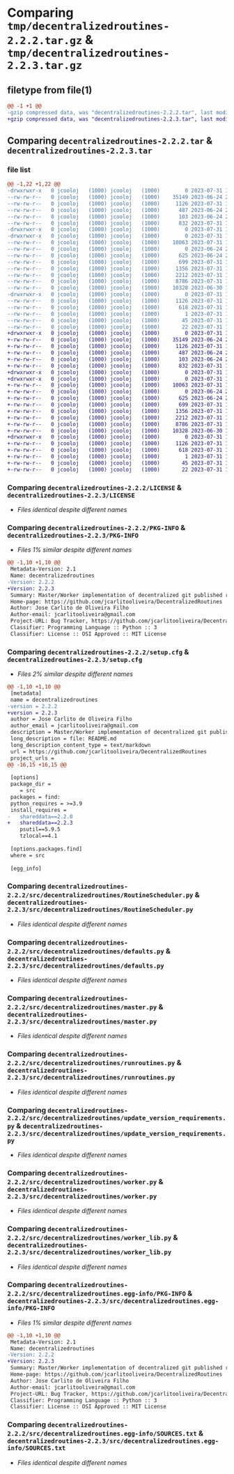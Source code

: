 # Comparing `tmp/decentralizedroutines-2.2.2.tar.gz` & `tmp/decentralizedroutines-2.2.3.tar.gz`

## filetype from file(1)

```diff
@@ -1 +1 @@
-gzip compressed data, was "decentralizedroutines-2.2.2.tar", last modified: Mon Jul 31 11:46:59 2023, max compression
+gzip compressed data, was "decentralizedroutines-2.2.3.tar", last modified: Mon Jul 31 11:53:32 2023, max compression
```

## Comparing `decentralizedroutines-2.2.2.tar` & `decentralizedroutines-2.2.3.tar`

### file list

```diff
@@ -1,22 +1,22 @@
-drwxrwxr-x   0 jcooloj   (1000) jcooloj   (1000)        0 2023-07-31 11:46:59.738608 decentralizedroutines-2.2.2/
--rw-rw-r--   0 jcooloj   (1000) jcooloj   (1000)    35149 2023-06-24 22:45:00.000000 decentralizedroutines-2.2.2/LICENSE
--rw-rw-r--   0 jcooloj   (1000) jcooloj   (1000)     1126 2023-07-31 11:46:59.738608 decentralizedroutines-2.2.2/PKG-INFO
--rw-rw-r--   0 jcooloj   (1000) jcooloj   (1000)      487 2023-06-24 22:45:00.000000 decentralizedroutines-2.2.2/README.md
--rw-rw-r--   0 jcooloj   (1000) jcooloj   (1000)      103 2023-06-24 22:45:00.000000 decentralizedroutines-2.2.2/pyproject.toml
--rw-rw-r--   0 jcooloj   (1000) jcooloj   (1000)      832 2023-07-31 11:46:59.738608 decentralizedroutines-2.2.2/setup.cfg
-drwxrwxr-x   0 jcooloj   (1000) jcooloj   (1000)        0 2023-07-31 11:46:59.738608 decentralizedroutines-2.2.2/src/
-drwxrwxr-x   0 jcooloj   (1000) jcooloj   (1000)        0 2023-07-31 11:46:59.738608 decentralizedroutines-2.2.2/src/decentralizedroutines/
--rw-rw-r--   0 jcooloj   (1000) jcooloj   (1000)    10063 2023-07-31 11:35:56.000000 decentralizedroutines-2.2.2/src/decentralizedroutines/RoutineScheduler.py
--rw-rw-r--   0 jcooloj   (1000) jcooloj   (1000)        0 2023-06-24 22:45:00.000000 decentralizedroutines-2.2.2/src/decentralizedroutines/__init__.py
--rw-rw-r--   0 jcooloj   (1000) jcooloj   (1000)      625 2023-06-24 22:45:00.000000 decentralizedroutines-2.2.2/src/decentralizedroutines/defaults.py
--rw-rw-r--   0 jcooloj   (1000) jcooloj   (1000)      699 2023-07-31 11:46:47.000000 decentralizedroutines-2.2.2/src/decentralizedroutines/master.py
--rw-rw-r--   0 jcooloj   (1000) jcooloj   (1000)     1356 2023-07-31 11:35:02.000000 decentralizedroutines-2.2.2/src/decentralizedroutines/runroutines.py
--rw-rw-r--   0 jcooloj   (1000) jcooloj   (1000)     2212 2023-07-31 11:43:01.000000 decentralizedroutines-2.2.2/src/decentralizedroutines/update_version_requirements.py
--rw-rw-r--   0 jcooloj   (1000) jcooloj   (1000)     8786 2023-07-31 11:42:19.000000 decentralizedroutines-2.2.2/src/decentralizedroutines/worker.py
--rw-rw-r--   0 jcooloj   (1000) jcooloj   (1000)    10328 2023-06-30 14:17:28.000000 decentralizedroutines-2.2.2/src/decentralizedroutines/worker_lib.py
-drwxrwxr-x   0 jcooloj   (1000) jcooloj   (1000)        0 2023-07-31 11:46:59.738608 decentralizedroutines-2.2.2/src/decentralizedroutines.egg-info/
--rw-rw-r--   0 jcooloj   (1000) jcooloj   (1000)     1126 2023-07-31 11:46:59.000000 decentralizedroutines-2.2.2/src/decentralizedroutines.egg-info/PKG-INFO
--rw-rw-r--   0 jcooloj   (1000) jcooloj   (1000)      618 2023-07-31 11:46:59.000000 decentralizedroutines-2.2.2/src/decentralizedroutines.egg-info/SOURCES.txt
--rw-rw-r--   0 jcooloj   (1000) jcooloj   (1000)        1 2023-07-31 11:46:59.000000 decentralizedroutines-2.2.2/src/decentralizedroutines.egg-info/dependency_links.txt
--rw-rw-r--   0 jcooloj   (1000) jcooloj   (1000)       45 2023-07-31 11:46:59.000000 decentralizedroutines-2.2.2/src/decentralizedroutines.egg-info/requires.txt
--rw-rw-r--   0 jcooloj   (1000) jcooloj   (1000)       22 2023-07-31 11:46:59.000000 decentralizedroutines-2.2.2/src/decentralizedroutines.egg-info/top_level.txt
+drwxrwxr-x   0 jcooloj   (1000) jcooloj   (1000)        0 2023-07-31 11:53:32.391247 decentralizedroutines-2.2.3/
+-rw-rw-r--   0 jcooloj   (1000) jcooloj   (1000)    35149 2023-06-24 22:45:00.000000 decentralizedroutines-2.2.3/LICENSE
+-rw-rw-r--   0 jcooloj   (1000) jcooloj   (1000)     1126 2023-07-31 11:53:32.391247 decentralizedroutines-2.2.3/PKG-INFO
+-rw-rw-r--   0 jcooloj   (1000) jcooloj   (1000)      487 2023-06-24 22:45:00.000000 decentralizedroutines-2.2.3/README.md
+-rw-rw-r--   0 jcooloj   (1000) jcooloj   (1000)      103 2023-06-24 22:45:00.000000 decentralizedroutines-2.2.3/pyproject.toml
+-rw-rw-r--   0 jcooloj   (1000) jcooloj   (1000)      832 2023-07-31 11:53:32.391247 decentralizedroutines-2.2.3/setup.cfg
+drwxrwxr-x   0 jcooloj   (1000) jcooloj   (1000)        0 2023-07-31 11:53:32.391247 decentralizedroutines-2.2.3/src/
+drwxrwxr-x   0 jcooloj   (1000) jcooloj   (1000)        0 2023-07-31 11:53:32.391247 decentralizedroutines-2.2.3/src/decentralizedroutines/
+-rw-rw-r--   0 jcooloj   (1000) jcooloj   (1000)    10063 2023-07-31 11:35:56.000000 decentralizedroutines-2.2.3/src/decentralizedroutines/RoutineScheduler.py
+-rw-rw-r--   0 jcooloj   (1000) jcooloj   (1000)        0 2023-06-24 22:45:00.000000 decentralizedroutines-2.2.3/src/decentralizedroutines/__init__.py
+-rw-rw-r--   0 jcooloj   (1000) jcooloj   (1000)      625 2023-06-24 22:45:00.000000 decentralizedroutines-2.2.3/src/decentralizedroutines/defaults.py
+-rw-rw-r--   0 jcooloj   (1000) jcooloj   (1000)      699 2023-07-31 11:46:47.000000 decentralizedroutines-2.2.3/src/decentralizedroutines/master.py
+-rw-rw-r--   0 jcooloj   (1000) jcooloj   (1000)     1356 2023-07-31 11:35:02.000000 decentralizedroutines-2.2.3/src/decentralizedroutines/runroutines.py
+-rw-rw-r--   0 jcooloj   (1000) jcooloj   (1000)     2212 2023-07-31 11:43:01.000000 decentralizedroutines-2.2.3/src/decentralizedroutines/update_version_requirements.py
+-rw-rw-r--   0 jcooloj   (1000) jcooloj   (1000)     8786 2023-07-31 11:42:19.000000 decentralizedroutines-2.2.3/src/decentralizedroutines/worker.py
+-rw-rw-r--   0 jcooloj   (1000) jcooloj   (1000)    10328 2023-06-30 14:17:28.000000 decentralizedroutines-2.2.3/src/decentralizedroutines/worker_lib.py
+drwxrwxr-x   0 jcooloj   (1000) jcooloj   (1000)        0 2023-07-31 11:53:32.391247 decentralizedroutines-2.2.3/src/decentralizedroutines.egg-info/
+-rw-rw-r--   0 jcooloj   (1000) jcooloj   (1000)     1126 2023-07-31 11:53:32.000000 decentralizedroutines-2.2.3/src/decentralizedroutines.egg-info/PKG-INFO
+-rw-rw-r--   0 jcooloj   (1000) jcooloj   (1000)      618 2023-07-31 11:53:32.000000 decentralizedroutines-2.2.3/src/decentralizedroutines.egg-info/SOURCES.txt
+-rw-rw-r--   0 jcooloj   (1000) jcooloj   (1000)        1 2023-07-31 11:53:32.000000 decentralizedroutines-2.2.3/src/decentralizedroutines.egg-info/dependency_links.txt
+-rw-rw-r--   0 jcooloj   (1000) jcooloj   (1000)       45 2023-07-31 11:53:32.000000 decentralizedroutines-2.2.3/src/decentralizedroutines.egg-info/requires.txt
+-rw-rw-r--   0 jcooloj   (1000) jcooloj   (1000)       22 2023-07-31 11:53:32.000000 decentralizedroutines-2.2.3/src/decentralizedroutines.egg-info/top_level.txt
```

### Comparing `decentralizedroutines-2.2.2/LICENSE` & `decentralizedroutines-2.2.3/LICENSE`

 * *Files identical despite different names*

### Comparing `decentralizedroutines-2.2.2/PKG-INFO` & `decentralizedroutines-2.2.3/PKG-INFO`

 * *Files 1% similar despite different names*

```diff
@@ -1,10 +1,10 @@
 Metadata-Version: 2.1
 Name: decentralizedroutines
-Version: 2.2.2
+Version: 2.2.3
 Summary: Master/Worker implementation of decentralized git published routines and kinesis worker pool
 Home-page: https://github.com/jcarlitooliveira/DecentralizedRoutines
 Author: Jose Carlito de Oliveira Filho
 Author-email: jcarlitooliveira@gmail.com
 Project-URL: Bug Tracker, https://github.com/jcarlitooliveira/DecentralizedRoutines/issues
 Classifier: Programming Language :: Python :: 3
 Classifier: License :: OSI Approved :: MIT License
```

### Comparing `decentralizedroutines-2.2.2/setup.cfg` & `decentralizedroutines-2.2.3/setup.cfg`

 * *Files 2% similar despite different names*

```diff
@@ -1,10 +1,10 @@
 [metadata]
 name = decentralizedroutines
-version = 2.2.2
+version = 2.2.3
 author = Jose Carlito de Oliveira Filho
 author_email = jcarlitooliveira@gmail.com
 description = Master/Worker implementation of decentralized git published routines and kinesis worker pool
 long_description = file: README.md
 long_description_content_type = text/markdown
 url = https://github.com/jcarlitooliveira/DecentralizedRoutines
 project_urls = 
@@ -16,15 +16,15 @@
 
 [options]
 package_dir = 
 	= src
 packages = find:
 python_requires = >=3.9
 install_requires = 
-	shareddata==2.2.0
+	shareddata==2.2.3
 	psutil==5.9.5
 	tzlocal==4.1
 
 [options.packages.find]
 where = src
 
 [egg_info]
```

### Comparing `decentralizedroutines-2.2.2/src/decentralizedroutines/RoutineScheduler.py` & `decentralizedroutines-2.2.3/src/decentralizedroutines/RoutineScheduler.py`

 * *Files identical despite different names*

### Comparing `decentralizedroutines-2.2.2/src/decentralizedroutines/defaults.py` & `decentralizedroutines-2.2.3/src/decentralizedroutines/defaults.py`

 * *Files identical despite different names*

### Comparing `decentralizedroutines-2.2.2/src/decentralizedroutines/master.py` & `decentralizedroutines-2.2.3/src/decentralizedroutines/master.py`

 * *Files identical despite different names*

### Comparing `decentralizedroutines-2.2.2/src/decentralizedroutines/runroutines.py` & `decentralizedroutines-2.2.3/src/decentralizedroutines/runroutines.py`

 * *Files identical despite different names*

### Comparing `decentralizedroutines-2.2.2/src/decentralizedroutines/update_version_requirements.py` & `decentralizedroutines-2.2.3/src/decentralizedroutines/update_version_requirements.py`

 * *Files identical despite different names*

### Comparing `decentralizedroutines-2.2.2/src/decentralizedroutines/worker.py` & `decentralizedroutines-2.2.3/src/decentralizedroutines/worker.py`

 * *Files identical despite different names*

### Comparing `decentralizedroutines-2.2.2/src/decentralizedroutines/worker_lib.py` & `decentralizedroutines-2.2.3/src/decentralizedroutines/worker_lib.py`

 * *Files identical despite different names*

### Comparing `decentralizedroutines-2.2.2/src/decentralizedroutines.egg-info/PKG-INFO` & `decentralizedroutines-2.2.3/src/decentralizedroutines.egg-info/PKG-INFO`

 * *Files 1% similar despite different names*

```diff
@@ -1,10 +1,10 @@
 Metadata-Version: 2.1
 Name: decentralizedroutines
-Version: 2.2.2
+Version: 2.2.3
 Summary: Master/Worker implementation of decentralized git published routines and kinesis worker pool
 Home-page: https://github.com/jcarlitooliveira/DecentralizedRoutines
 Author: Jose Carlito de Oliveira Filho
 Author-email: jcarlitooliveira@gmail.com
 Project-URL: Bug Tracker, https://github.com/jcarlitooliveira/DecentralizedRoutines/issues
 Classifier: Programming Language :: Python :: 3
 Classifier: License :: OSI Approved :: MIT License
```

### Comparing `decentralizedroutines-2.2.2/src/decentralizedroutines.egg-info/SOURCES.txt` & `decentralizedroutines-2.2.3/src/decentralizedroutines.egg-info/SOURCES.txt`

 * *Files identical despite different names*

